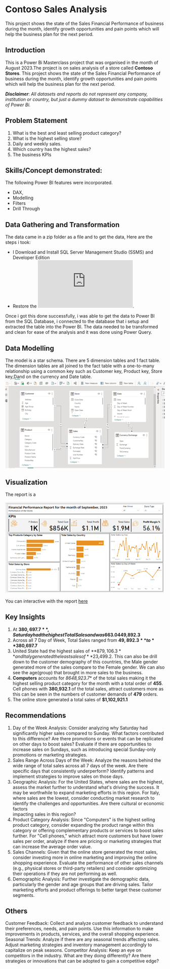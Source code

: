 # Contoso Sales Analysis
This project shows the state of the Sales Financial Performance of business during the month, identify growth opportunities and pain points which will help the business plan for the next period.

## Introduction
This is a Power Bi Masterclass project that was organised in the month of August 2023.The project is on sales analysis of a store called **Contoso Stores**. This project shows the state of the Sales Financial Performance of business during the month, identify growth opportunities and pain points which will help the business plan for the next period. 

**_Disclaimer_**: _All datasets and reports do not represent any company, institution or country, but just a dummy dataset to demonstrate capabilities of Power Bi._

## Problem Statement
1.	What is the best and least selling product category?
2.	What is the highest selling store?
3.	Daily and weekly sales.
4.	Which country has the highest sales?
5.	The business KPIs

## Skills/Concept demonstrated:

The following Power BI features were incorporated.
- DAX,
- Modelling
- Filters
- Drill Through

## Data Gathering and Transformation
The data came in a zip folder as a file and to get the data, Here are the steps i took:
- I Download and Install SQL Server Management Studio (SSMS) and Developer Edition
- Restore the ![Contoso file](https://github.com/victorialolo/Sales-Performance/blob/main/Contoso.100K.bak).
  
Once i got this done successfully, i was able to get the data to Power BI from the SQL Database, i connected to the database that i setup and extracted the table into the Power BI. The data needed to be transformed and clean for ease of the analysis and it was done using Power Query.


## Data Modelling
The model is a star schema.
There are 5 dimension tables and 1 fact table. The dimension tables are all joined to the fact table with a one-to-many relationship using a common key such as Customer key, Product key, Store key,Dand on the currency and Date table. 
![](Data_Model.png)

## Visualization

The report is a 

![](Dashboard.png)

You can interactive with the report [here](https://app.powerbi.com/view?r=eyJrIjoiMWYyZjM0ODYtMjM5Mi00NWUyLThkMTgtMWQzMDEwM2VlYmE0IiwidCI6IjUwODUxMjk2LTliZDEtNGM1Yi05MDllLWY2M2U0OWVmZWEyNSJ9)

## Key Insights
1. At **$380,697.7**, Saturday had the highest Total Sales and was 663.04% higher than Sun, which had the lowest Total Sales at **$49,892.3**
2. Across all 7 Day of Week, Total Sales ranged from **$49,892.3** to **$380,697.7**
3. United State had the highest sales of **$879,106.3** and Italy generated the least sales of **$23,499.2. This can also be drill down to the customer demography of this countries, the 
   Male gender generated more of the sales compare to the Female gender. We can also see the age(group) that brought in more sales to the business.
4. **Computers** accounts for *8648,923.7** of the total sales making it the highest selling product category for the month with a total order of **455**. Cell phones with **380,932.1** of    the total sales, attract customers more as this can be seen in the numbers of customer demands of **479** orders.
5. The online store generated a total sales of **$1,102,921.1** 

## Recommendations
1. Day of the Week Analysis: Consider analyzing why Saturday had significantly higher sales compared to Sunday. What factors contributed to this difference? Are there promotions or events 
   that can be replicated on other days to boost sales? Evaluate if there are opportunities to increase sales on Sundays, such as introducing special Sunday-only promotions or marketing 
   strategies.
2. Sales Range Across Days of the Week: Analyze the reasons behind the wide range of total sales across all 7 days of the week. Are there specific days that consistently underperform? 
   Identify patterns and implement strategies to improve sales on those days.
3. Geographic Analysis: For the United States, where sales are the highest, assess the market further to understand what's driving the success. It may be worthwhile to expand marketing 
   efforts in this region. For Italy, where sales are the lowest, consider conducting market research to identify the challenges and opportunities. Are there cultural or economic factors  
   impacting sales in this region?
4. Product Category Analysis: Since "Computers" is the highest selling product category, consider expanding the product range within this category or offering complementary products or 
   services to boost sales further. For "Cell phones," which attract more customers but have lower sales per order, analyze if there are pricing or marketing strategies that can increase 
   the average order value.
5. Sales Channels: Given that the online store generated the most sales, consider investing more in online marketing and improving the online shopping experience. Evaluate the performance 
   of other sales channels (e.g., physical stores or third-party retailers) and consider optimizing their operations if they are not performing as well.
6. Demographic Analysis: Further investigate the demographic data, particularly the gender and age groups that are driving sales. Tailor marketing efforts and product offerings to better 
   target these customer segments.
   
## Others
Customer Feedback: Collect and analyze customer feedback to understand their preferences, needs, and pain points. Use this information to make improvements in products, services, and the overall shopping experience.
Seasonal Trends: Analyze if there are any seasonal trends affecting sales. Adjust marketing strategies and inventory management accordingly to capitalize on peak seasons.
Competitor Analysis: Keep an eye on competitors in the industry. What are they doing differently? Are there strategies or innovations that can be adopted to gain a competitive edge?


   





